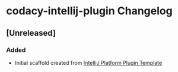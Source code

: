 <!-- Keep a Changelog guide -> https://keepachangelog.com -->

# codacy-intellij-plugin Changelog

## [Unreleased]

### Added

- Initial scaffold created from [IntelliJ Platform Plugin Template](https://github.com/JetBrains/intellij-platform-plugin-template)

